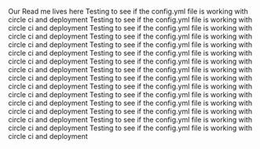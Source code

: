 Our Read me lives here
Testing to see if the config.yml file is working with circle ci and deployment
Testing to see if the config.yml file is working with circle ci and deployment
Testing to see if the config.yml file is working with circle ci and deployment
Testing to see if the config.yml file is working with circle ci and deployment
Testing to see if the config.yml file is working with circle ci and deployment
Testing to see if the config.yml file is working with circle ci and deployment
Testing to see if the config.yml file is working with circle ci and deployment
Testing to see if the config.yml file is working with circle ci and deployment
Testing to see if the config.yml file is working with circle ci and deployment
Testing to see if the config.yml file is working with circle ci and deployment
Testing to see if the config.yml file is working with circle ci and deployment
Testing to see if the config.yml file is working with circle ci and deployment
Testing to see if the config.yml file is working with circle ci and deployment
Testing to see if the config.yml file is working with circle ci and deployment
Testing to see if the config.yml file is working with circle ci and deployment